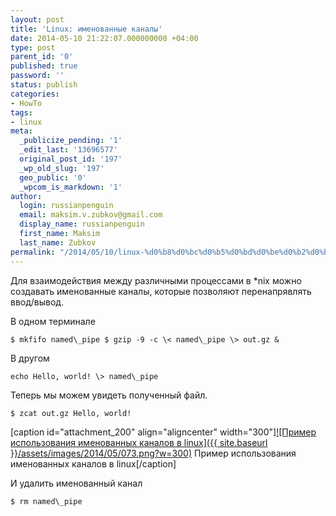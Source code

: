 ```yaml
---
layout: post
title: 'Linux: именованные каналы'
date: 2014-05-10 21:22:07.000000000 +04:00
type: post
parent_id: '0'
published: true
password: ''
status: publish
categories:
- HowTo
tags:
- linux
meta:
  _publicize_pending: '1'
  _edit_last: '13696577'
  original_post_id: '197'
  _wp_old_slug: '197'
  geo_public: '0'
  _wpcom_is_markdown: '1'
author:
  login: russianpenguin
  email: maksim.v.zubkov@gmail.com
  display_name: russianpenguin
  first_name: Maksim
  last_name: Zubkov
permalink: "/2014/05/10/linux-%d0%b8%d0%bc%d0%b5%d0%bd%d0%be%d0%b2%d0%b0%d0%bd%d0%bd%d1%8b%d0%b5-%d0%ba%d0%b0%d0%bd%d0%b0%d0%bb%d1%8b/"
---
```

Для взаимодействия между различными процессами в \*nix можно создавать именованные каналы, которые позволяют перенапрявлять ввод/вывод.

В одном терминале

```
$ mkfifo named\_pipe $ gzip -9 -c \< named\_pipe \> out.gz &
```

В другом

```
echo Hello, world! \> named\_pipe
```

Теперь мы можем увидеть полученный файл.

```
$ zcat out.gz Hello, world!
```

[caption id="attachment\_200" align="aligncenter" width="300"][![Пример использования именованных каналов в linux]({{ site.baseurl }}/assets/images/2014/05/073.png?w=300)](http://russianpenguin.files.wordpress.com/2014/05/073.png) Пример использования именованных каналов в linux[/caption]

И удалить именованный канал

```
$ rm named\_pipe
```

